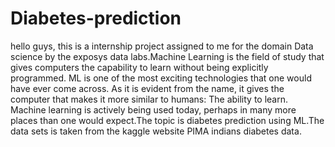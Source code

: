 # Diabetes-prediction
hello guys, this is a internship project assigned to me for the domain Data science by the exposys data labs.Machine Learning is the field of study that gives computers the capability to learn without being explicitly programmed. ML is one of the most exciting technologies that one would have ever come across. As it is evident from the name, it gives the computer that makes it more similar to humans: The ability to learn. Machine learning is actively being used today, perhaps in many more places than one would expect.The topic is diabetes prediction using ML.The data sets is taken from the kaggle website PIMA indians diabetes data.
